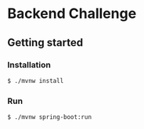 # Backend Challenge

## Getting started

### Installation

```sh
$ ./mvnw install
```

### Run

```sh
$ ./mvnw spring-boot:run
```
